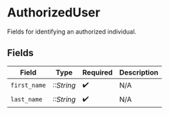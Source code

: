 # AuthorizedUser

Fields for identifying an authorized individual.


## Fields

| Field              | Type               | Required           | Description        |
| ------------------ | ------------------ | ------------------ | ------------------ |
| `first_name`       | *::String*         | :heavy_check_mark: | N/A                |
| `last_name`        | *::String*         | :heavy_check_mark: | N/A                |